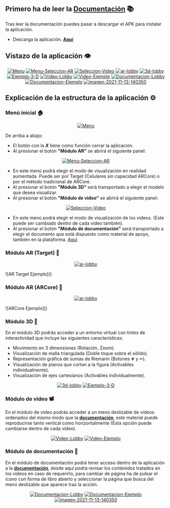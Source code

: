 ## Primero ha de leer la [Documentación](https://github.com/SrDeWitt1912/Solidos-De-Revolucion/raw/main/Vol%C3%BAmenes%20de%20s%C3%B3lidos.pdf) 📚

Tras leer la documentación puedes pasar a descargar el APK para instalar la aplicación.

- Descarga la aplicación. [**Aquí**](https://u.pcloud.link/publink/show?code=XZRHW3XZL25JGo8dvT5jjXYOPfmc67cd4GXX)

## Vistazo de la aplicación 👁

<p align="center">
  <a href="https://ibb.co/DD50h2X"><img src="https://i.ibb.co/kgQNjCn/Menu.png" alt="Menu" border="0"></a>
  <a href="https://ibb.co/1Gts08g"><img src="https://i.ibb.co/CK3Jwhc/Menu-Seleccion-AR.png" alt="Menu-Seleccion-AR" border="0"></a>
  <a href="https://ibb.co/vXvKcFq"><img src="https://i.ibb.co/hY1tg69/Seleccion-Video.png" alt="Seleccion-Video" border="0"></a>
  <a href="https://ibb.co/64gVq1F"><img src="https://i.ibb.co/4jP90Yp/ar-lobby.png" alt="ar-lobby" border="0"></a>
  <a href="https://ibb.co/pPqvhJF"><img src="https://i.ibb.co/6ZQRXgC/3d-lobby.png" alt="3d-lobby" border="0"></a>
  <a href="https://ibb.co/68bmH86"><img src="https://i.ibb.co/jzGTyz7/Ejemplo-3-D.png" alt="Ejemplo-3-D" border="0"></a>
  <a href="https://ibb.co/svs97V0"><img src="https://i.ibb.co/7Jrth1w/Video-Lobby.png" alt="Video-Lobby" border="0"></a>
  <a href="https://ibb.co/brNM773"><img src="https://i.ibb.co/fCrzQQS/Video-Ejemplo.png" alt="Video-Ejemplo" border="0"></a>
  <a href="https://ibb.co/9wZJ41s"><img src="https://i.ibb.co/tZLS2v8/Documentacion-Lobby.png" alt="Documentacion-Lobby" border="0"></a>
  <a href="https://ibb.co/CBTkS1H"><img src="https://i.ibb.co/Y2qzVRL/Documentacion-Ejemplo.png" alt="Documentacion-Ejemplo" border="0"></a>
  <a href="https://ibb.co/qgqdN55"><img src="https://i.ibb.co/s1x2KHH/imagen-2021-11-13-140350.png" alt="imagen-2021-11-13-140350" border="0"></a>
 </p>

## Explicación de la estructura de la aplicación ⚙️
### Menú inicial 🏠
 
<p align="center">
  <a href="https://ibb.co/DD50h2X"><img src="https://i.ibb.co/kgQNjCn/Menu.png" alt="Menu" border="0"></a>
</p>

De arriba a abajo:
- El botón con la ***X*** tiene como función cerrar la aplicación.
- Al presionar el botón **"Módulo AR"** se abrirá el siguiente panel:

<p align="center">
  <a href="https://ibb.co/1Gts08g"><img src="https://i.ibb.co/CK3Jwhc/Menu-Seleccion-AR.png" alt="Menu-Seleccion-AR" border="0"></a>
</p>

- En este menú podrá elegir el modo de visualización en realidad aumentada. Puede ser por Target (Celulares sin capacidad ARCore) o por el método tradicional de ARCore.
- Al presionar el botón **"Módulo 3D"** será transportado a elegir el modelo que desea visualizar.
- Al presionar el botón **"Módulo de video"** se abrirá el siguiente panel:

<p align="center">
  <a href="https://ibb.co/vXvKcFq"><img src="https://i.ibb.co/hY1tg69/Seleccion-Video.png" alt="Seleccion-Video" border="0"></a>
</p>

- En este menú podrá elegir el modo de visualización de los videos. (Este puede ser cambiado dentro de cada video también).
- Al presionar el botón **"Módulo de documentación"** será transportado a elegir el documento que está dispuesto como material de apoyo, también en la plataforma. [Aquí](https://github.com/SrDeWitt1912/Solidos-De-Revolucion/raw/main/Vol%C3%BAmenes%20de%20s%C3%B3lidos.pdf)

### Módulo AR (Target) 🧊

<p align="center">
  <a href="https://ibb.co/64gVq1F"><img src="https://i.ibb.co/4jP90Yp/ar-lobby.png" alt="ar-lobby" border="0"></a>
</p>
![AR Target Ejemplo]()

### Módulo AR (ARCore) 🧊

<p align="center">
  <a href="https://ibb.co/64gVq1F"><img src="https://i.ibb.co/4jP90Yp/ar-lobby.png" alt="ar-lobby" border="0"></a>
</p>
![ARCore Ejemplo]()

### Módulo 3D 🧊

En el módulo 3D podrás acceder a un entorno virtual con tintes de interactividad que incluye las siguientes características:
- Movimiento en 3 dimensiones (Rotación, Zoom).
- Visualización de malla triangulada (Doble toque sobre el sólido).
- Representación gráfica de sumas de Riemann (Botones ➕ y ➖).
- Visualización de planos que cortan a la figura (Activables individualmente).
- Visualización de ejes cartesianos (Activables individualmente).

<p align="center">
  <a href="https://ibb.co/pPqvhJF"><img src="https://i.ibb.co/6ZQRXgC/3d-lobby.png" alt="3d-lobby" border="0"></a>
  <a href="https://ibb.co/68bmH86"><img src="https://i.ibb.co/jzGTyz7/Ejemplo-3-D.png" alt="Ejemplo-3-D" border="0"></a>
</p>

### Módulo de video 📽️

En el módulo de video podrás acceder a un menú deslizable de videos ordenados del mismo modo que la [**documentación**](https://github.com/SrDeWitt1912/Solidos-De-Revolucion/raw/main/Vol%C3%BAmenes%20de%20s%C3%B3lidos.pdf), este material puede reproducirse tanto vertical como horizontalmente (Esta opción puede cambiarse dentro de cada vídeo).

<p align="center">
  <a href="https://ibb.co/svs97V0"><img src="https://i.ibb.co/7Jrth1w/Video-Lobby.png" alt="Video-Lobby" border="0"></a>
  <a href="https://ibb.co/brNM773"><img src="https://i.ibb.co/fCrzQQS/Video-Ejemplo.png" alt="Video-Ejemplo" border="0"></a>
</p>

### Módulo de documentación 📖

En el módulo de documentación podrá tener acceso dentro de la aplicación a la [**documentación**](https://github.com/SrDeWitt1912/Solidos-De-Revolucion/raw/main/Vol%C3%BAmenes%20de%20s%C3%B3lidos.pdf), desde aquí podrá revisar los contenidos tratados en los videos en caso de requerirlo, para cambiar de página ha de pulsar el icono con forma de libro abierto y seleccionar la página que busca del menú deslizable que aparece tras la acción.

<p align="center">
  <a href="https://ibb.co/9wZJ41s"><img src="https://i.ibb.co/tZLS2v8/Documentacion-Lobby.png" alt="Documentacion-Lobby" border="0"></a>
  <a href="https://ibb.co/CBTkS1H"><img src="https://i.ibb.co/Y2qzVRL/Documentacion-Ejemplo.png" alt="Documentacion-Ejemplo" border="0"></a>
  <a href="https://ibb.co/qgqdN55"><img src="https://i.ibb.co/s1x2KHH/imagen-2021-11-13-140350.png" alt="imagen-2021-11-13-140350" border="0"></a>
</p>


